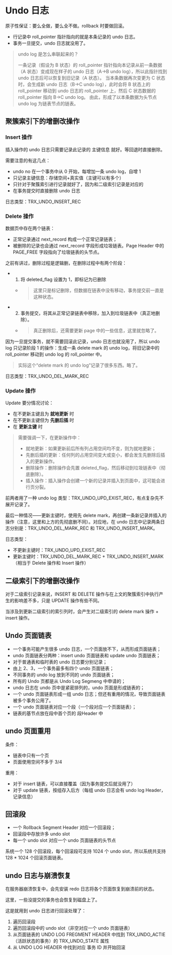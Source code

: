 # Undo 日志

原子性保证：要么全做，要么全不做。rollback 时要做回滚。

- 行记录中 roll_pointer 指针指向的就是本条记录的 undo 日志。
- 事务一旦提交，undo 日志就没用了。

> undo log 是怎么串联起来的？
>
> 一条记录（假设为 B 状态）的 roll_pointer 指针指向本记录从前一条数据（A 状态）变成现在样子的 undo 日志（A->B undo log），所以此指针找到 undo 日志后可以恢复到旧记录（A 状态）。
> 当本条数据再次变更为 C 状态时，会生成新 undo 日志（B->C undo log），此时会将 B 状态上的 roll_pointer 移动到 undo 日志的 roll_pointer 上，然后 C 状态数据的 roll_pointer 指向 B->C undo log。
> 由此，形成了以本条数据为头节点 undo log 为链表节点的链表。

## 聚簇索引下的增删改操作

### Insert 操作

插入操作的 undo 日志只需要记录此记录的 主键信息 就好。等回退时直接删除。

需要注意的有这几点：
- undo no 在一个事务中从 0 开始，每增加一条 undo log，自增 1
- 只记录主键信息：存储空间+真实值（主键可以有多个）
- 只针对于聚簇索引进行记录就好了，因为和二级索引记录是对应的
- 在事务提交时直接删除 undo 日志

日志类型：TRX_UNDO_INSERT_REC

### Delete 操作

数据页中存在两个链表：

- 正常记录通过 next_record 构成一个正常记录链表；
- 被删除的记录也会通过 next_record 字段形成垃圾链表。Page Header 中的 PAGE_FREE 字段指向了垃圾链表的头节点。

之前有讲过，删除过程是逻辑删，在删除过程中有两个阶段：

- 1. 将 deleted_flag 设置为 1，即标记为已删除
  - > 这里只是标记删除，但数据在链表中没有移动，事务提交前一直是这种状态。
- 2. 事务提交，将其从正常记录链表中移除，加入到垃圾链表中（真正地删除）。
  - > 真正删除后，还需要更新 page 中的一些信息，这里就忽略了。

因为一旦提交事务，就不需要回滚此记录，undo 日志也就没用了，所以 undo log 只记录阶段 1 的操作：生成一条 delete mark 的 undo log，将旧记录中的 roll_pointer 移动到 undo log 的 roll_pointer 中。

> 实际这个“delete mark 的 undo log”记录了很多东西。略了。

日志类型：TRX_UNDO_DEL_MARK_REC

### Update 操作

Update 要分情况讨论：

- 在不更新主键且为 **就地更新** 时
- 在不更新主键但为 **先删后插** 时
- 在 **更新主键** 时

> 需要强调一下，在更新操作中：
> - 就地更新：如果更新前后所有列占用空间均不变，则为就地更新；
> - 先删后插的更新：任何列的占用空间变大或变小，都会发生先删除后插入的更新操作。
> - 删除操作：删除操作会先置 deleted_flag，然后移动到垃圾链表中（彻底删除）。
> - 插入操作：插入操作会创建一个新的记录并插入到页面中，这可能会进行页分裂。

前两者用了一种 undo log 类型：TRX_UNDO_UPD_EXIST_REC，有点复杂先不展开记录了。

最后一种情况——更新主键时，使用先 delete mark，再创建一条新记录并插入的操作（注意，这里和上方的先彻底删不同）。对应地，在 undo 日志中记录两条日志分别是：TRX_UNDO_DEL_MARK_REC 和 TRX_UNDO_INSERT_MARK。

日志类型：
- 不更新主键时：TRX_UNDO_UPD_EXIST_REC
- 更新主键时：TRX_UNDO_DEL_MARK_REC + TRX_UNDO_INSERT_MARK （相当于 Delete 操作和 Insert 操作）

## 二级索引下的增删改操作

对于二级索引记录来说，INSERT 和 DELETE 操作与在上文的聚簇索引中执行产生的影响差不多，只是 UPDATE 操作有些不同。

当涉及到更新二级索引的索引列时，会产生对二级索引的 delete mark 操作 + insert 操作。

## Undo 页面链表

- 一个事务可能产生很多 undo 日志，一个页面放不下，从而形成页面链表；
- undo 页面链表分两种：insert undo 页面链表和 update undo 页面链表；
- 对于普通表和临时表的 undo 日志要分别记录；
- 由上 2、3，一个事务最多有四个 undo 页面链表；
- 不同事务的 undo log 放到不同的 undo 页面链表；
- 所有的 Undo 页都是从 Undo Log Segmeng 中申请的；
- undo 日志在 undo 页中是紧密排列的，undo 页面是形成链表的；
- 一个 undo 页面链表形成一组 undo 日志；但还有重用的情况，导致页面链表被多个事务公用了。
- 一个 undo 页面链表对应一个段（一个段对应一个页面链表）；
- 链表的基节点放在段中首个页的 段Header 中

## undo 页面重用

条件：

- 链表中只有一个页
- 页面使用空间不多于 3/4

重用：

- 对于 insert 链表，可以直接覆盖（因为事务提交后就没用了）
- 对于 update 链表，按组存入后方（每组 undo 日志会有 undo log Header，记录信息）

## 回滚段

- 一个 Rollback Segment Header 对应一个回滚段；
- 回滚段中存放许多 undo slot
- 每一个 undo slot 对应一个 undo 页面链表的头节点

系统一个 128 个回滚段，每个回滚段可支持 1024 个 undo slot，所以系统共支持 128 * 1024 个回滚页面链表。

## undo 日志与崩溃恢复

在服务器崩溃恢复中，会先安装 redo 日志将各个页面恢复到崩溃前的状态。

这里，一些没提交的事务也会恢复到磁盘上了。

这是就用到 undo 日志进行回滚处理了：

1. 遍历回滚段
2. 遍历回滚段中的 undo slot（非空对应一个 undo 页面链表）
3. 从页面链表的 UNDO LOG FREGMENT HEADER 中找到 TRX_UNDO_ACTIE（活跃状态的事务）的 TRX_UNDO_STATE 属性
4. 从 UNDO LOG HEADER 中找到对应 事务 ID 并开始回滚
